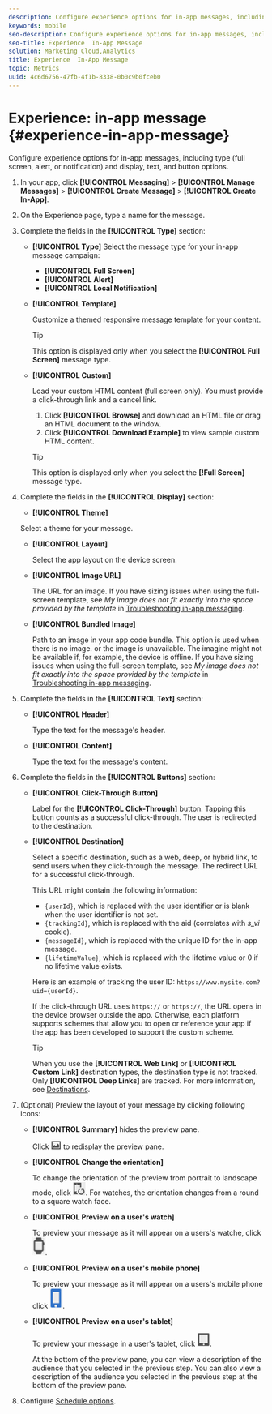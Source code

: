 ```yaml
---
description: Configure experience options for in-app messages, including type (full screen, alert, or notification) and display, text, and button options.
keywords: mobile
seo-description: Configure experience options for in-app messages, including type (full screen, alert, or notification) and display, text, and button options.
seo-title: Experience  In-App Message
solution: Marketing Cloud,Analytics
title: Experience  In-App Message
topic: Metrics
uuid: 4c6d6756-47fb-4f1b-8338-0b0c9b0fceb0
---
```


# Experience: in-app message {#experience-in-app-message}

Configure experience options for in-app messages, including type (full screen, alert, or notification) and display, text, and button options.

1. In your app, click **[!UICONTROL Messaging]** > **[!UICONTROL Manage Messages]** > **[!UICONTROL Create Message]** > **[!UICONTROL Create In-App]**.
1. On the Experience page, type a name for the message.
1. Complete the fields in the **[!UICONTROL Type]** section:

   * **[!UICONTROL Type]**
     Select the message type for your in-app message campaign:  

     * **[!UICONTROL Full Screen]**
     * **[!UICONTROL Alert]**
     * **[!UICONTROL Local Notification]**

   * **[!UICONTROL Template]**

     Customize a themed responsive message template for your content.
  
     >[!TIP]
     >
     >This option is displayed only when you select the **[!UICONTROL Full Screen]** message type.
  
   * **[!UICONTROL Custom]**
  
     Load your custom HTML content (full screen only). You must provide a click-through link and a cancel link.
  
     1. Click **[!UICONTROL Browse]** and download an HTML file or drag an HTML document to the window.
     1. Click **[!UICONTROL Download Example]** to view sample custom HTML content.
  
     >[!TIP]
     >
     >This option is displayed only when you select the **[!Full Screen]** message type.

1. Complete the fields in the **[!UICONTROL Display]** section:

   * **[!UICONTROL Theme]**

    Select a theme for your message.

   * **[!UICONTROL Layout]**

      Select the app layout on the device screen.

   * **[!UICONTROL Image URL]**

      The URL for an image. If you have sizing issues when using the full-screen template, see *My image does not fit exactly into the space provided by the template* in [Troubleshooting in-app messaging](/help/using/in-app-messaging/t-in-app-message/in-apps-ts.md).

   * **[!UICONTROL Bundled Image]**

      Path to an image in your app code bundle. This option is used when there is no image. or the image is unavailable. The imagine might not be available if, for example, the device is offline. If you have sizing issues when using the full-screen template, see *My image does not fit exactly into the space provided by the template* in [Troubleshooting in-app messaging](/help/using/in-app-messaging/t-in-app-message/in-apps-ts.md).

1. Complete the fields in the **[!UICONTROL Text]** section:

   * **[!UICONTROL Header]**

     Type the text for the message's header.

   * **[!UICONTROL Content]**

     Type the text for the message's content.

1. Complete the fields in the **[!UICONTROL Buttons]** section:

   * **[!UICONTROL Click-Through Button]**

      Label for the **[!UICONTROL Click-Through]** button. Tapping this button counts as a successful click-through. The user is redirected to the destination.

   * **[!UICONTROL Destination]**

     Select a specific destination, such as a web, deep, or hybrid link, to send users when they click-through the message. The redirect URL for a successful click-through. 
  
     This URL might contain the following information:

     * `{userId}`, which is replaced with the user identifier or is blank when the user identifier is not set.  
     * `{trackingId}`, which is replaced with the aid (correlates with *s_vi* cookie).
     * `{messageId}`, which is replaced with the unique ID for the in-app message.
     * `{lifetimeValue}`, which is replaced with the lifetime value or 0 if no lifetime value exists.

     Here is an example of tracking the user ID: `https://www.mysite.com?uid={userId}`.

     If the click-through URL uses `https://` or `https://`, the URL opens in the device browser outside the app. Otherwise, each platform supports schemes that allow you to open or reference your app if the app has been developed to support the custom scheme. 

     >[!TIP]
     >
     >When you use the **[!UICONTROL Web Link]** or **[!UICONTROL Custom Link]** destination types, the destination type is not tracked. Only **[!UICONTROL Deep Links]** are tracked. For more information, see [Destinations](/help/using/acquisition-main/c-create-destinations.md).

1. (Optional) Preview the layout of your message by clicking following icons:

   * **[!UICONTROL Summary]** hides the preview pane. 
   
     Click ![preview](assets/icon_preview.png) to redisplay the preview pane.

   * **[!UICONTROL Change the orientation]**
   
     To change the orientation of the preview from portrait to landscape mode, click ![orientation](assets/icon_orientation.png). For watches, the orientation changes from a round to a square watch face.

   * **[!UICONTROL Preview on a user's watch]**

     To preview your message as it will appear on a users's watche, click ![watch icon](assets/icon_watch.png).

   * **[!UICONTROL Preview on a user's mobile phone]**

     To preview your message as it will appear on a users's mobile phone click ![phone icon](assets/icon_phone.png).

   * **[!UICONTROL Preview on a user's tablet]**

     To preview your message in a user's tablet, click ![tablet icon](assets/icon_tablet.png).

     At the bottom of the preview pane, you can view a description of the audience that you selected in the previous step. You can also view a description of the audience you selected in the previous step at the bottom of the preview pane.

1. Configure [Schedule options](/help/using/in-app-messaging/t-in-app-message/c-schedule-in-app-message.md).
